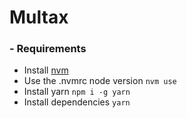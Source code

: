 # Multax

### - Requirements

- Install [nvm](https://github.com/creationix/nvm#installation)
- Use the .nvmrc node version `nvm use`
- Install yarn `npm i -g yarn`
- Install dependencies `yarn`
